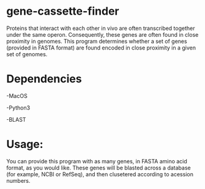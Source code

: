 # gene-cassette-finder
Proteins that interact with each other in vivo are often transcribed together under the same operon. Consequently, these genes are often found in close proximity in genomes. This program determines whether a set of genes (provided in FASTA format) are found encoded in close proximity in a given set of genomes.

# Dependencies
  -MacOS
  
  -Python3
  
  -BLAST

# Usage:

You can provide this program with as many genes, in FASTA amino acid format, as you would like. These genes will be blasted across a database (for example, NCBI or RefSeq), and then clusetered according to acession numbers.
